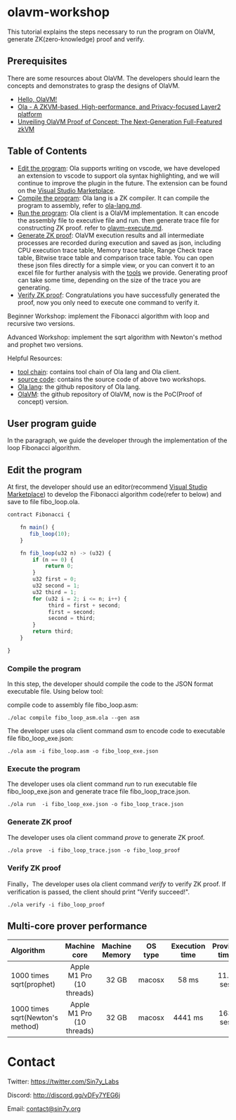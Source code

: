 # olavm-workshop
This tutorial explains the steps necessary to run the program on OlaVM, generate ZK(zero-knowledge) proof and verify.

## Prerequisites
There are some resources about OlaVM. The developers should learn the concepts and demonstrates to grasp the designs of OlaVM.
- [Hello, OlaVM!](https://hackmd.io/@sin7y/H1yPj_J8i)
- [Ola - A ZKVM-based, High-performance, and Privacy-focused Layer2 platform](https://github.com/Sin7Y/olavm-whitepaper-v2/blob/master/Ola%20-%20A%20ZKVM-based%2C%20High-performance%2C%20and%20Privacy-focused%20Layer2%20platform.pdf)
- [Unveiling OlaVM Proof of Concept: The Next-Generation Full-Featured zkVM](https://medium.com/@sin7y/unveiling-olavm-proof-of-concept-the-next-generation-full-featured-zkvm-5840b27f8e4c)

## Table of Contents
- [Edit the program](#Edit-the-program): Ola supports writing on vscode, we have developed an extension to vscode to support ola syntax highlighting, and we will continue to improve the plugin in the future.
The extension can be found on the [Visual Studio Marketplace](https://marketplace.visualstudio.com/items?itemName=Sin7y.ola).
- [Compile the program](#Compile-the-program): Ola lang is a ZK compiler. It can compile the program to assembly, refer to [ola-lang.md](docs/ola-lang.md).
- [Run the program](#Execute-the-program): Ola client is a OlaVM implementation. It can encode the assembly file to executive file and run. then generate trace file for constructing ZK proof. refer to [olavm-execute.md](docs/olavm-execute.md).
- [Generate ZK proof](#Generate-ZK-proof): OlaVM execution results and all intermediate processes are recorded during execution and saved as json, including CPU execution trace table, Memory trace table, Range Check trace table, Bitwise trace table and comparison trace table. You can open these json files directly for a simple view, or you can convert it to an excel file for further analysis with the [tools](docs/olavm-trace-analysis.md) we provide. Generating proof can take some time, depending on the size of the trace you are generating.
- [Verify ZK proof](#Verify-ZK-proof): Congratulations you have successfully generated the proof, now you only need to execute one command to verify it.

Beginner Workshop: implement the Fibonacci algorithm with loop and recursive two versions.

Advanced Workshop: implement the sqrt algorithm with Newton's method and prophet two versions.

Helpful Resources: 
- [tool chain](tool-chain): contains tool chain of Ola lang and Ola client.
- [source code](docs/ola-lang.md): contains the source code of above two workshops.
- [Ola lang](https://github.com/Sin7Y/ola-lang.git): the github repository of Ola lang.
- [OlaVM](https://github.com/Sin7Y/olavm): the github repository of OlaVM, now is the PoC(Proof of concept) version.

## User program guide
In the paragraph, we guide the developer through the implementation of the loop Fibonacci algorithm.

## Edit the program
At first, the developer should use an editor(recommend [Visual Studio Marketplace](https://marketplace.visualstudio.com/items?itemName=Sin7y.ola)) to develop the Fibonacci algorithm code(refer to below) and save to file fibo_loop.ola.

````js
contract Fibonacci {

    fn main() {
       fib_loop(10);
    }

    fn fib_loop(u32 n) -> (u32) {
        if (n == 0) {
            return 0;
        }
        u32 first = 0;
        u32 second = 1;
        u32 third = 1;
        for (u32 i = 2; i <= n; i++) {
             third = first + second;
             first = second;
             second = third;
        }
        return third;
    }

}
````

### Compile the program
In this step, the developer should compile the code to the JSON format executable file. Using below tool:

compile code to assembly file fibo_loop.asm:
````shell
./olac compile fibo_loop_asm.ola --gen asm
````

The developer uses ola client command *asm* to encode code to executable file fibo_loop_exe.json:

````shell
./ola asm -i fibo_loop.asm -o fibo_loop_exe.json
````

### Execute the program
The developer uses ola client command *run* to run executable file fibo_loop_exe.json and generate trace file fibo_loop_trace.json.

````shell
./ola run  -i fibo_loop_exe.json -o fibo_loop_trace.json
````

### Generate ZK proof
The developer uses ola client command *prove* to generate ZK proof.
````shell
./ola prove  -i fibo_loop_trace.json -o fibo_loop_proof
````

### Verify ZK proof
Finally，The developer uses ola client command *verify* to verify ZK proof. If verification is passed, the client should print "Verify succeed!".
````shell
./ola verify -i fibo_loop_proof
````

## Multi-core prover performance

| Algorithm                        |                Machine core                 | Machine Memory | OS type | Execution time | Proving time | Trace size |
|:---------------------------------|:-------------------------------------------:|:--------------:|:-------:|:--------------:|:------------:|:----------:|
| 1000 times sqrt(prophet)         |          Apple M1 Pro (10 threads)          |     32 GB      | macosx  |     58 ms      |   11.8 ses   |   18 MB    |
| 1000 times sqrt(Newton's method) |          Apple M1 Pro (10 threads)          |     32 GB      | macosx  |    4441 ms     |   163 ses    |   681 MB   |


# Contact
Twitter: https://twitter.com/Sin7y_Labs

Discord: http://discord.gg/vDFy7YEG6j

Email: contact@sin7y.org
